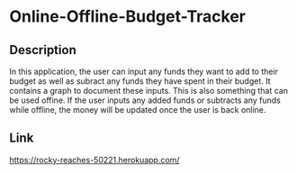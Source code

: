 # Online-Offline-Budget-Tracker

## Description

In this application, the user can input any funds they want to add to their budget as well as subract any funds they have spent in their budget. It contains a graph to document these inputs. This is also something that can be used offine. If the user inputs any added funds or subtracts any funds while offline, the money will be updated once the user is back online.

## Link

https://rocky-reaches-50221.herokuapp.com/
